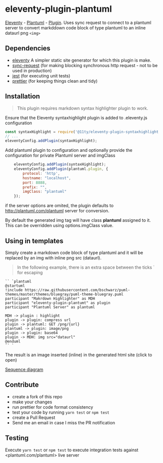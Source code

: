 # eleventy-plugin-plantuml

[Eleventy](https://www.11ty.dev/) - [Plantuml](https://plantuml.com/) - [Plugin](https://www.11ty.dev/docs/plugins/). Uses sync request to connect to a plantuml server to convert markddown code block of type 
plantuml to an inline dataurl png ```<img>```

## Dependencies
* [eleventy](https://www.npmjs.com/package/@11ty/eleventy) A simpler static site generator for which this plugin is make.
* [sync-request](https://www.npmjs.com/package/sync-request) (for making blocking synchronous http request - not to be used in production)
* [jest](https://www.npmjs.com/package/jest) (for executing unit tests)
* [prettier](https://www.npmjs.com/package/prettier) (for keeping things clean and tidy)

## Installation

> This plugin requires markdown syntax highlighter plugin to work.

Ensure that the Eleventy syntaxhighlight plugin is added to .eleventy.js configuration
```javascript
const syntaxHighlight = require('@11ty/eleventy-plugin-syntaxhighlight');
// ...
eleventyConfig.addPlugin(syntaxHighlight);
```

Add plantuml plugin to configuration and optionally provide the configuration for private Plantuml server and imgClass
```javascript
    eleventyConfig.addPlugin(syntaxHighlight);
    eleventyConfig.addPlugin(plantuml.plugin, {
        protocol: 'http',
        hostname: "localhost",
        port: 8888,
        prefix: "",
        imgClass: "plantuml"
    });
```

if the server options are omited, the plugin defaults to <http://plantuml.com/plantuml> server for conversion. 

By default the generated img tag will have class **plantuml** assigned to it. This can be overridden using options.imgClass value.

## Using in templates
Simply create a markdown code block of type plantuml and it will be replaced by an img with inline png src (dataurl).

>In the following example, there is an extra space between the ticks ` for escaping

```
`` `plantuml
@startuml
!include https://raw.githubusercontent.com/bschwarz/puml-themes/master/themes/bluegray/puml-theme-bluegray.puml
participant "Makrdown Highlighter" as MDH
participant "eleventy-plugin-plantumt" as plugin
participant "Plantuml Server" as plantuml

MDH -> plugin : highlight
plugin -> plugin: compress url
plugin -> plantuml: GET /png/{url}
plantuml -> plugin: image/png
plugin -> plugin: base64
plugin -> MDH: img src="dataurl"
@enduml
`` `
```

The result is an image inserted (inline) in the generated html site (click to open)

[Sequence diagram](https://github.com/awaragi/eleventy-plugin-plantuml/blob/master/diagram.png)

## Contribute
* create a fork of this repo 
* make your changes
* run prettier for code format consistency
* test your code by running ```yarn test``` or ```npm test```
* create a Pull Request
* Send me an email in case I miss the PR notification


## Testing
Execute ```yarn test``` or ```npm test``` to execute integration tests against <plantuml.com/plantuml> live server